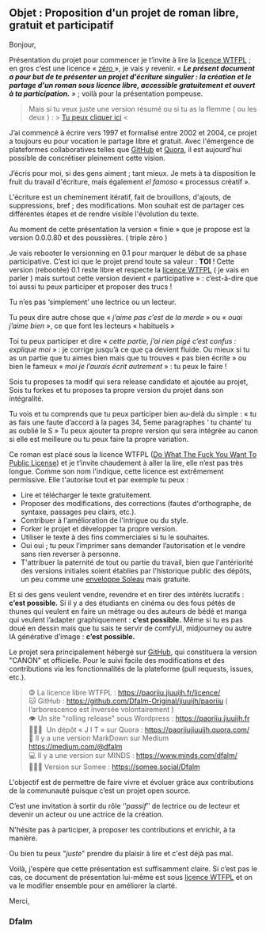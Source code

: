 ﻿## **Objet : Proposition d'un projet de roman libre, gratuit et participatif**

Bonjour,

Présentation du projet pour commencer je t’invite à lire la [licence WTFPL](https://fr.wikipedia.org/wiki/WTFPL) ; en gros c’est une licence « [zéro ](https://creativecommons.org/publicdomain/zero/1.0/deed.fr)», je vais y revenir.
« ***Le présent document a pour but de te présenter un projet d'écriture singulier : la création et le partage d'un roman sous licence libre, accessible gratuitement et ouvert à ta participation.*** » ; voilà pour la présentation pompeuse.

> Mais si tu veux juste une version résumé ou si tu as la flemme ( ou les deux ) :  > [Tu peux cliquer ici](Presentation.2.Resume.md) <  

J’ai commencé à écrire vers 1997 et formalisé entre 2002 et 2004, ce projet a toujours eu pour vocation le partage libre et gratuit.
Avec l'émergence de plateformes collaboratives telles que [GitHub](https://github.com/Dfalm-Original/jiuuijh/paoriiu) et [Quora](https://paoriiujiuuijh.quora.com/), il est aujourd'hui possible de concrétiser pleinement cette vision.

J’écris pour moi, si des gens aiment ; tant mieux.
Je mets à ta disposition le fruit du travail d'écriture, mais également *el famoso* « processus créatif ».

L'écriture est un cheminement itératif, fait de brouillons, d'ajouts, de suppressions, bref ; des modifications.
Mon souhait est de partager ces différentes étapes et de rendre visible l'évolution du texte.

Au moment de cette présentation la version « finie » que je propose est la version 0.0.0.80 et des poussières. ( triple zéro )

Je vais rebooter le versionning en 0.1 pour marquer le début de sa phase participative. 
C’est ici que le projet prend toute sa valeur : **TOI** !
Cette version (rebootée) 0.1 reste libre et respecte la [licence WTFPL](https://fr.wikipedia.org/wiki/WTFPL) ( je vais en parler ) mais surtout cette version devient « participative » : c’est-à-dire que toi aussi tu peux participer et proposer des trucs !

Tu n’es pas ‘simplement’ une lectrice ou un lecteur. 

Tu peux dire autre chose que « *j’aime pas c’est de la merde* » ou « *ouai j’aime bien* », ce que font les lecteurs « habituels »

Toi tu peux participer et dire « *cette partie, j’ai rien pigé c’est confus : explique moi* » : je corrige jusqu’à ce que ça devient fluide.
Ou mieux si tu as un partie que tu aimes bien mais que tu trouves « pas bien écrite » ou bien le fameux « *moi je l’aurais écrit autrement* » : tu peux le faire !

Sois tu proposes ta modif qui sera release candidate et ajoutée au projet,
Sois tu forkes et tu proposes ta propre version du projet dans son intégralité.

Tu vois et tu comprends que tu peux participer bien au-delà du simple :
« tu as fais une faute d’accord à la pages 34, 5eme paragraphes ‘ tu chante’ tu as oublié le S »
Tu peux ajouter ta propre version qui sera intégrée au canon si elle est meilleure ou tu peux faire ta propre variation.

Ce roman est placé sous la licence WTFPL ([Do What The Fuck You Want To Public License](https://fr.wikipedia.org/wiki/WTFPL)) et je t’invite chaudement à aller la lire, elle n’est pas très longue.
Comme son nom l'indique, cette licence est extrêmement permissive. Elle t'autorise tout et par exemple tu peux : 

- Lire et télécharger le texte gratuitement.
- Proposer des modifications, des corrections (fautes d'orthographe, de syntaxe, passages peu clairs, etc.).
- Contribuer à l'amélioration de l'intrigue ou du style.
- Forker le projet et développer ta propre version.
- Utiliser le texte à des fins commerciales si tu le souhaites.
- Oui oui ; tu peux l’imprimer sans demander l’autorisation et le vendre sans rien reverser à personne.
- T'attribuer la paternité de tout ou partie du travail, bien que l'antériorité des versions initiales soient établies par l'historique public des dépôts, un peu comme une [enveloppe Soleau](https://fr.wikipedia.org/wiki/Enveloppe_Soleau) mais gratuite.

Et si des gens veulent vendre, revendre et en tirer des intérêts lucratifs : **c’est possible.**
Si il y a des étudiants en cinéma ou des fous pétés de thunes qui veulent en faire un métrage ou des auteurs de bédé et manga qui veulent l’adapter graphiquement : **c’est possible.**
Même si tu es pas doué en dessin mais que tu sais te servir de comfyUI, midjourney ou autre IA générative d’image : **c’est possible.**

Le projet sera principalement hébergé sur [GitHub](https://github.com/Dfalm-Original/jiuuijh/paoriiu), qui constituera la version "CANON" et officielle.
Pour le suivi facile des modifications et des contributions via les fonctionnalités de la plateforme (pull requests, issues, etc.).


> 🄯 La licence libre WTFPL : https://paoriiu.jiuuijh.fr/licence/<br>
> 🐱 GitHub : https://github.com/Dfalm-Original/jiuuijh/paoriiu ( l’arborescence est inversée volontairement )<br>
> 👁 Un site "rolling release" sous Wordpress : https://paoriiu.jiuuijh.fr<br>
> 👩🏽‍🏫  Un dépôt « J I T » sur Quora : https://paoriiujiuuijh.quora.com/<br>
> 📜 Il y a une version MarkDown sur Medium https://medium.com/@dfalm<br>
> 💻 Il y a une version sur MINDS : https://www.minds.com/dfalm/<br>
> 👩🏻‍💻 Version sur Somee : https://somee.social/Dfalm

L'objectif est de permettre de faire vivre et évoluer grâce aux contributions de la communauté puisque c’est un projet open source.

C’est une invitation à sortir du rôle ‘’*passif*’’ de lectrice ou de lecteur et devenir un acteur ou une actrice de la création.

N'hésite pas à participer, à proposer tes contributions et enrichir, à ta manière. 

Ou bien tu peux "*juste*" prendre du plaisir à lire et c'est déjà pas mal.

Voilà, j'espère que cette présentation est suffisamment claire. 
Si c’est pas le cas, ce document de présentation lui-même est sous [licence WTFPL](https://fr.wikipedia.org/wiki/WTFPL) et on va le modifier ensemble pour en améliorer la clarté.

Merci,

### Dfalm
